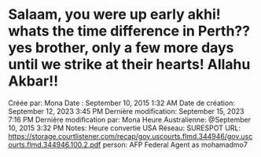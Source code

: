# Salaam, you were up early akhi! whats the time difference in Perth?? yes brother, only a few more days until we strike at their hearts! Allahu Akbar!!

Créée par: Mona
Date : September 10, 2015 1:32 AM
Date de création: September 12, 2023 3:45 PM
Dernière modification: September 15, 2023 7:16 PM
Dernière modification par: Mona
Heure Australienne: @September 10, 2015 3:32 PM
Notes: Heure convertie USA
Réseau: SURESPOT
URL: https://storage.courtlistener.com/recap/gov.uscourts.flmd.344946/gov.uscourts.flmd.344946.100.2.pdf
person: AFP Federal Agent as mohamadmo7